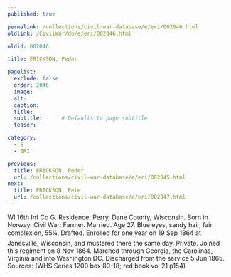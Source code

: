 ```yaml
---
published: true

permalink: /collections/civil-war-database/e/eri/002046.html
oldlink: /CivilWar/db/e/eri/002046.html

oldid: 002046

title: ERICKSON, Peder

pagelist:
  exclude: false
  order: 2046
  image: 
  alt:
  caption:
  title:
  subtitle:      # Defaults to page subtitle
  teaser:

category: 
  - E 
  - ERI

previous:
  title: ERICKSON, Peder
  url: /collections/civil-war-database/e/eri/002045.html  
next:
  title: ERICKSON, Pete
  url: /collections/civil-war-database/e/eri/002047.html   
---
```

WI 16th Inf Co G. Residence: Perry, Dane County, Wisconsin. Born in Norway. Civil War: Farmer. Married. Age 27. Blue eyes, sandy hair, fair complexion, 5&#146;5&frac14;&#148;. Drafted. Enrolled for one year on 19 Sep 1864 at Janesville, Wisconsin, and mustered there the same day. Private. Joined this regiment on 8 Nov 1864. Marched through Georgia, the Carolinas, Virginia and into Washington DC. Discharged from the service 5 Jun 1865. Sources: (WHS Series 1200 box 80-18; red book vol 21 p154)